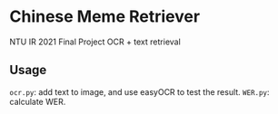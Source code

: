 # Chinese Meme Retriever
NTU IR 2021 Final Project 
OCR + text retrieval

## Usage
`ocr.py`: add text to image, and use easyOCR to test the result.
`WER.py`: calculate WER.
